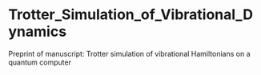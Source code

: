 # Trotter_Simulation_of_Vibrational_Dynamics
Preprint of manuscript: Trotter simulation of vibrational Hamiltonians on a quantum computer 
